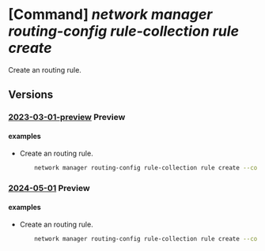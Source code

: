 # [Command] _network manager routing-config rule-collection rule create_

Create an routing rule.

## Versions

### [2023-03-01-preview](/Resources/mgmt-plane/L3N1YnNjcmlwdGlvbnMve30vcmVzb3VyY2Vncm91cHMve30vcHJvdmlkZXJzL21pY3Jvc29mdC5uZXR3b3JrL25ldHdvcmttYW5hZ2Vycy97fS9yb3V0aW5nY29uZmlndXJhdGlvbnMve30vcnVsZWNvbGxlY3Rpb25zL3t9L3J1bGVzL3t9/2023-03-01-preview.xml) **Preview**

<!-- mgmt-plane /subscriptions/{}/resourcegroups/{}/providers/microsoft.network/networkmanagers/{}/routingconfigurations/{}/rulecollections/{}/rules/{} 2023-03-01-preview -->

#### examples

- Create an routing rule.
    ```bash
        network manager routing-config rule-collection rule create --config-name TestNetworkManagerConfig --manager-name TestNetworkManager --collection-name TestNetworkManagerCollection --name TestNetworkManagerRule --resource-group "rg1" --destination {"destination_address":"10.0.0.0/16","type":"AddressPrefix"} --next-hop {"next_hop_type":"VirtualNetworkGateway"}
    ```

### [2024-05-01](/Resources/mgmt-plane/L3N1YnNjcmlwdGlvbnMve30vcmVzb3VyY2Vncm91cHMve30vcHJvdmlkZXJzL21pY3Jvc29mdC5uZXR3b3JrL25ldHdvcmttYW5hZ2Vycy97fS9yb3V0aW5nY29uZmlndXJhdGlvbnMve30vcnVsZWNvbGxlY3Rpb25zL3t9L3J1bGVzL3t9/2024-05-01.xml) **Preview**

<!-- mgmt-plane /subscriptions/{}/resourcegroups/{}/providers/microsoft.network/networkmanagers/{}/routingconfigurations/{}/rulecollections/{}/rules/{} 2024-05-01 -->

#### examples

- Create an routing rule.
    ```bash
        network manager routing-config rule-collection rule create --config-name TestNetworkManagerConfig --manager-name TestNetworkManager --collection-name TestNetworkManagerCollection --name TestNetworkManagerRule --resource-group "rg1" --destination {"destination_address":"10.0.0.0/16","type":"AddressPrefix"} --next-hop {"next_hop_type":"VirtualNetworkGateway"}
    ```
